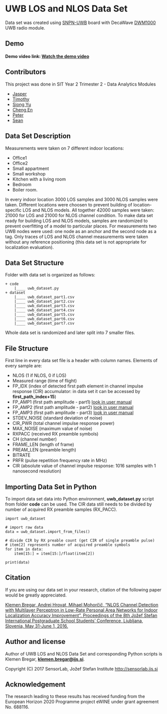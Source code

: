 # UWB LOS and NLOS Data Set
Data set was created using [SNPN-UWB](http://www.log-a-tec.eu/mtc.html) board with DecaWave [DWM1000](http://www.decawave.com/sites/default/files/resources/dwm1000-datasheet-v1.3.pdf) UWB radio module. 

## Demo
#### Demo video link: [Watch the demo video](https://www.youtube.com/watch?v=Ue9DFvSyd8A)

## Contributors
This project was done in SIT Year 2 Trimester 2 - Data Analytics Modules
- [Jasper](https://github.com/jaspertanlol)
- [Timothy](https://github.com/timneam)
- [Siong Yu](https://github.com/siongyu)
- [Cheng En](https://github.com/ACED07)
- [Peter](https://github.com/x3Grim)
- [Sean](https://github.com/seankzw)

## Data Set Description
Measurements were taken on 7 different indoor locations:
* Office1
* Office2
* Small appartment
* Small workshop
* Kitchen with a living room
* Bedroom
* Boiler room.

In every indoor location 3000 LOS samples and 3000 NLOS samples were taken. Different locations were choosen to prevent building of location-specific LOS and NLOS models. All together 42000 samples were taken: 21000 for LOS and 21000 for NLOS channel condition. To make data set ready for building LOS and NLOS models, samples are randomized to prevent overfitting of a model to particular places. 
For measurements two UWB nodes were used: one node as an anchor and the second node as a tag. Only traces of LOS and NLOS channel measurements were taken without any reference positioning (this data set is not appropriate for localization evaluation).

## Data Set Structure
Folder with data set is organized as follows:

	+ code
		|____ uwb_dataset.py
	+ dataset
		|____ uwb_dataset_part1.csv
		|____ uwb_dataset_part2.csv
		|____ uwb_dataset_part3.csv
		|____ uwb_dataset_part4.csv
		|____ uwb_dataset_part5.csv
		|____ uwb_dataset_part6.csv
		|____ uwb_dataset_part7.csv

Whole data set is randomized and later split into 7 smaller files.

## File Structure
First line in every data set file is a header with column names. Elements of every sample are:
* NLOS (1 if NLOS, 0 if LOS)
* Measured range (time of flight)
* FP_IDX (index of detected first path element in channel impulse response (CIR) accumulator: in data set it can be accessed by **first_path_index+15**)
* FP_AMP1 (first path amplitude - part1) [look in user manual](http://thetoolchain.com/mirror/dw1000/dw1000_user_manual_v2.05.pdf)
* FP_AMP2 (first path amplitude - part2) [look in user manual](http://thetoolchain.com/mirror/dw1000/dw1000_user_manual_v2.05.pdf) 
* FP_AMP3 (first path amplitude - part3) [look in user manual](http://thetoolchain.com/mirror/dw1000/dw1000_user_manual_v2.05.pdf)
* STDEV_NOISE (standard deviation of noise)
* CIR_PWR (total channel impulse response power)
* MAX_NOISE (maximum value of noise)
* RXPACC (received RX preamble symbols)
* CH (channel number)
* FRAME_LEN (length of frame)
* PREAM_LEN (preamble length)
* BITRATE
* PRFR (pulse repetition frequency rate in MHz)
* CIR (absolute value of channel impulse response: 1016 samples with 1 nanosecond resolution)

## Importing Data Set in Python
To import data set data into Python environment, **uwb_dataset.py** script from folder **code** can be used. The CIR data still needs to be divided by number of acquired RX preamble samples (RX_PACC).

	import uwb_dataset
	
	# import raw data
	data = uwb_dataset.import_from_files()
	
	# divide CIR by RX preable count (get CIR of single preamble pulse)
	# item[2] represents number of acquired preamble symbols
	for item in data:
		item[15:] = item[15:]/float(item[2])
	
	print(data)

## Citation
If you are using our data set in your research, citation of the following paper would be greatly appreciated.

[Klemen Bregar, Andrej Hrovat, Mihael Mohorčič, “NLOS Channel Detection with Multilayer Perceptron in Low-Rate Personal Area Networks for Indoor Localization Accuracy Improvement”. Proceedings of the 8th Jožef Stefan International Postgraduate School Students’ Conference, Ljubljana, Slovenia, May 31-June 1, 2016.](https://www.researchgate.net/publication/308986067_NLOS_Channel_Detection_with_Multilayer_Perceptron_in_Low-Rate_Personal_Area_Networks_for_Indoor_Localization_Accuracy_Improvement)

## Author and license
Author of UWB LOS and NLOS Data Set and corresponding Python scripts is Klemen Bregar, **klemen.bregar@ijs.si**. 

Copyright (C) 2017 SensorLab, Jožef Stefan Institute http://sensorlab.ijs.si

## Acknowledgement
The research leading to these results has received funding from the European Horizon 2020 Programme project eWINE under grant agreement No. 688116.
